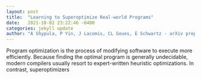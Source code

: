 ```yaml
---
layout: post
title:  "Learning to Superoptimize Real-world Programs"
date:   2021-10-02 23:22:46 -0400
categories: jekyll update
author: "A Shypula, P Yin, J Lacomis, CL Goues, E Schwartz - arXiv preprint arXiv , 2021"
---
```

Program optimization is the process of modifying software to execute more efficiently. Because finding the optimal program is generally undecidable, modern compilers usually resort to expert-written heuristic optimizations. In contrast, superoptimizers